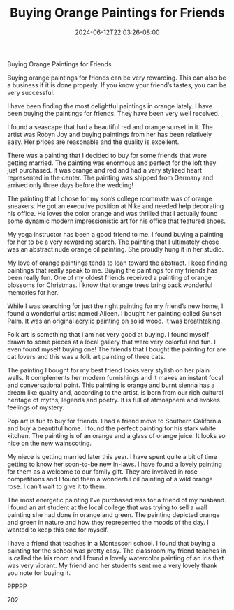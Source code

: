 ﻿---
title: "Buying Orange Paintings for Friends"
date: 2024-06-12T22:03:26-08:00
description: "Buying Paintings Tips for Web Success"
featured_image: "/images/Buying Paintings.jpg"
tags: ["Buying Paintings"]
---

Buying Orange Paintings for Friends

Buying orange paintings for friends can be very rewarding.  This can also be a business if it is done properly.  If you know your friend’s tastes, you can be very successful.

I have been finding the most delightful paintings in orange lately.  I have been buying the paintings for friends.  They have been very well received.

I found a seascape that had a beautiful red and orange sunset in it.  The artist was Robyn Joy and buying paintings from her has been relatively easy.  Her prices are reasonable and the quality is excellent.

There was a painting that I decided to buy for some friends that were getting married.  The painting was enormous and perfect for the loft they just purchased.  It was orange and red and had a very stylized heart represented in the center.  The painting was shipped from Germany and arrived only three days before the wedding!

The painting that I chose for my son’s college roommate was of orange sneakers.  He got an executive position at Nike and needed help decorating his office.  He loves the color orange and was thrilled that I actually found some dynamic modern impressionistic art for his office that featured shoes.

My yoga instructor has been a good friend to me.  I found buying a painting for her to be a very rewarding search.  The painting that I ultimately chose was an abstract nude orange oil painting.  She proudly hung it in her studio.

My love of orange paintings tends to lean toward the abstract.  I keep finding paintings that really speak to me.  Buying the paintings for my friends has been really fun.  One of my oldest friends received a painting of orange blossoms for Christmas.  I know that orange trees bring back wonderful memories for her.

While I was searching for just the right painting for my friend’s new home, I found a wonderful artist named Aileen.  I bought her painting called Sunset Palm.  It was an original acrylic painting on solid wood.  It was breathtaking.

Folk art is something that I am not very good at buying.  I found myself drawn to some pieces at a local gallery that were very colorful and fun.  I even found myself buying one!  The friends that I bought the painting for are cat lovers and this was a folk art painting of three cats.

The painting I bought for my best friend looks very stylish on her plain walls.  It complements her modern furnishings and it makes an instant focal and conversational point.  This painting is orange and burnt sienna has a dream like quality and, according to the artist, is born from our rich cultural heritage of myths, legends and poetry. It is full of atmosphere and evokes feelings of mystery.

Pop art is fun to buy for friends.  I had a friend move to Southern California and buy a beautiful home.  I found the perfect painting for his stark white kitchen.  The painting is of an orange and a glass of orange juice.  It looks so nice on the new wainscoting.

My niece is getting married later this year.  I have spent quite a bit of time getting to know her soon-to-be new in-laws.  I have found a lovely painting for them as a welcome to our family gift.  They are involved in rose competitions and I found them a wonderful oil painting of a wild orange rose.  I can’t wait to give it to them.

The most energetic painting I’ve purchased was for a friend of my husband.  I found an art student at the local college that was trying to sell a wall painting she had done in orange and green.  The painting depicted orange and green in nature and how they represented the moods of the day.  I wanted to keep this one for myself.

I have a friend that teaches in a Montessori school.  I found that buying a painting for the school was pretty easy.  The classroom my friend teaches in is called the Iris room and I found a lovely watercolor painting of an iris that was very vibrant.  My friend and her students sent me a very lovely thank you note for buying it.

PPPPP

702

